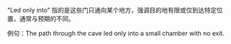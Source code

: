 "Led only into" 指的是这些门只通向某个地方，强调目的地有限或仅到达特定位置，通常与预期的不同。

例句：The path through the cave led only into a small chamber with no exit.